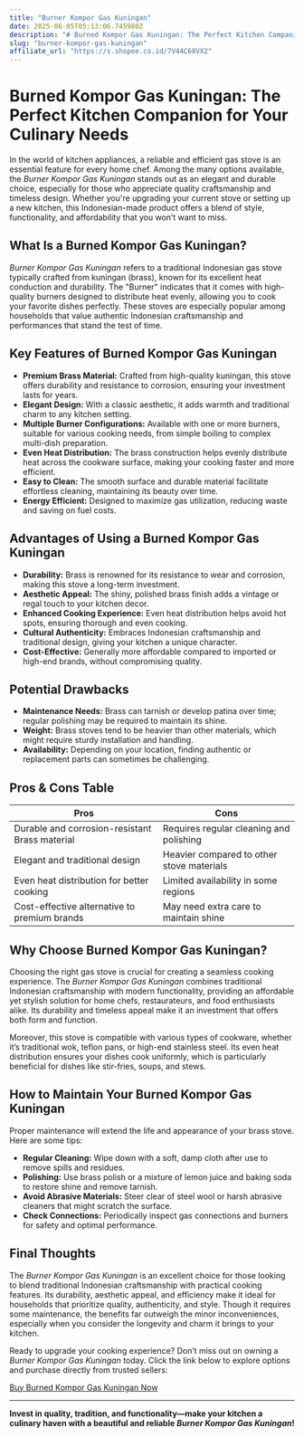 ```yaml
---
title: "Burner Kompor Gas Kuningan"
date: 2025-06-05T05:13:06.745980Z
description: "# Burned Kompor Gas Kuningan: The Perfect Kitchen Companion for Your Culinary Needs..."
slug: "burner-kompor-gas-kuningan"
affiliate_url: "https://s.shopee.co.id/7V44C68VX2"
---
```

# Burned Kompor Gas Kuningan: The Perfect Kitchen Companion for Your Culinary Needs

In the world of kitchen appliances, a reliable and efficient gas stove is an essential feature for every home chef. Among the many options available, the *Burner Kompor Gas Kuningan* stands out as an elegant and durable choice, especially for those who appreciate quality craftsmanship and timeless design. Whether you're upgrading your current stove or setting up a new kitchen, this Indonesian-made product offers a blend of style, functionality, and affordability that you won’t want to miss.

## What Is a Burned Kompor Gas Kuningan?

*Burner Kompor Gas Kuningan* refers to a traditional Indonesian gas stove typically crafted from kuningan (brass), known for its excellent heat conduction and durability. The "Burner" indicates that it comes with high-quality burners designed to distribute heat evenly, allowing you to cook your favorite dishes perfectly. These stoves are especially popular among households that value authentic Indonesian craftsmanship and performances that stand the test of time.

## Key Features of Burned Kompor Gas Kuningan

- **Premium Brass Material:** Crafted from high-quality kuningan, this stove offers durability and resistance to corrosion, ensuring your investment lasts for years.
- **Elegant Design:** With a classic aesthetic, it adds warmth and traditional charm to any kitchen setting.
- **Multiple Burner Configurations:** Available with one or more burners, suitable for various cooking needs, from simple boiling to complex multi-dish preparation.
- **Even Heat Distribution:** The brass construction helps evenly distribute heat across the cookware surface, making your cooking faster and more efficient.
- **Easy to Clean:** The smooth surface and durable material facilitate effortless cleaning, maintaining its beauty over time.
- **Energy Efficient:** Designed to maximize gas utilization, reducing waste and saving on fuel costs.

## Advantages of Using a Burned Kompor Gas Kuningan

- **Durability:** Brass is renowned for its resistance to wear and corrosion, making this stove a long-term investment.
- **Aesthetic Appeal:** The shiny, polished brass finish adds a vintage or regal touch to your kitchen decor.
- **Enhanced Cooking Experience:** Even heat distribution helps avoid hot spots, ensuring thorough and even cooking.
- **Cultural Authenticity:** Embraces Indonesian craftsmanship and traditional design, giving your kitchen a unique character.
- **Cost-Effective:** Generally more affordable compared to imported or high-end brands, without compromising quality.

## Potential Drawbacks

- **Maintenance Needs:** Brass can tarnish or develop patina over time; regular polishing may be required to maintain its shine.
- **Weight:** Brass stoves tend to be heavier than other materials, which might require sturdy installation and handling.
- **Availability:** Depending on your location, finding authentic or replacement parts can sometimes be challenging.

## Pros & Cons Table

| Pros                                         | Cons                                        |
|----------------------------------------------|--------------------------------------------|
| Durable and corrosion-resistant Brass material | Requires regular cleaning and polishing   |
| Elegant and traditional design             | Heavier compared to other stove materials |
| Even heat distribution for better cooking | Limited availability in some regions     |
| Cost-effective alternative to premium brands | May need extra care to maintain shine   |

## Why Choose Burned Kompor Gas Kuningan?

Choosing the right gas stove is crucial for creating a seamless cooking experience. The *Burner Kompor Gas Kuningan* combines traditional Indonesian craftsmanship with modern functionality, providing an affordable yet stylish solution for home chefs, restaurateurs, and food enthusiasts alike. Its durability and timeless appeal make it an investment that offers both form and function.

Moreover, this stove is compatible with various types of cookware, whether it’s traditional wok, teflon pans, or high-end stainless steel. Its even heat distribution ensures your dishes cook uniformly, which is particularly beneficial for dishes like stir-fries, soups, and stews.

## How to Maintain Your Burned Kompor Gas Kuningan

Proper maintenance will extend the life and appearance of your brass stove. Here are some tips:

- **Regular Cleaning:** Wipe down with a soft, damp cloth after use to remove spills and residues.
- **Polishing:** Use brass polish or a mixture of lemon juice and baking soda to restore shine and remove tarnish.
- **Avoid Abrasive Materials:** Steer clear of steel wool or harsh abrasive cleaners that might scratch the surface.
- **Check Connections:** Periodically inspect gas connections and burners for safety and optimal performance.

## Final Thoughts

The *Burner Kompor Gas Kuningan* is an excellent choice for those looking to blend traditional Indonesian craftsmanship with practical cooking features. Its durability, aesthetic appeal, and efficiency make it ideal for households that prioritize quality, authenticity, and style. Though it requires some maintenance, the benefits far outweigh the minor inconveniences, especially when you consider the longevity and charm it brings to your kitchen.

Ready to upgrade your cooking experience? Don’t miss out on owning a *Burner Kompor Gas Kuningan* today. Click the link below to explore options and purchase directly from trusted sellers:

[Buy Burned Kompor Gas Kuningan Now](https://s.shopee.co.id/7V44C68VX2)

---

**Invest in quality, tradition, and functionality—make your kitchen a culinary haven with a beautiful and reliable *Burner Kompor Gas Kuningan*!**